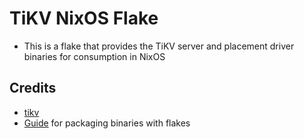 # TiKV NixOS Flake
- This is a flake that provides the TiKV server and placement driver binaries
for consumption in NixOS

## Credits
- [tikv](https://tikv.org)
- [Guide](https://blog.sekun.net/posts/packaging-prebuilt-binaries-with-nix/) for packaging binaries with flakes
